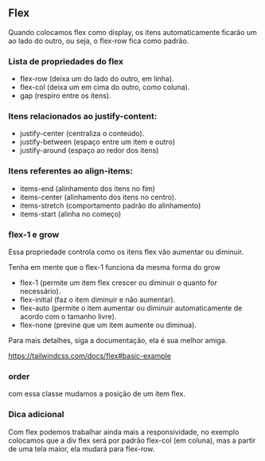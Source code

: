 ## Flex

Quando colocamos flex como display, os itens automaticamente ficarão um ao lado do outro, ou seja, o flex-row fica como padrão.

### Lista de propriedades do flex

- flex-row (deixa um do lado do outro, em linha).
- flex-col (deixa um em cima do outro, como coluna).
- gap (respiro entre os itens).

### Itens relacionados ao justify-content:

- justify-center (centraliza o conteúdo).
- justify-between (espaço entre um item e outro)
- justify-around (espaço ao redor dos itens)

### Itens referentes ao align-items:

- items-end (alinhamento dos itens no fim)
- items-center (alinhamento dos itens no centro).
- items-stretch (comportamento padrão do alinhamento)
- items-start (alinha no começo)

### flex-1 e grow

Essa propriedade controla como os itens flex vão aumentar ou diminuir.

Tenha em mente que o flex-1 funciona da mesma forma do grow

- flex-1 (permite um item flex crescer ou diminuir o quanto for necessário).
- flex-initial (faz o item diminuir e não aumentar).
- flex-auto (permite o item aumentar ou diminuir automaticamente de acordo com o tamanho livre).
- flex-none (previne que um item aumente ou diminua).

Para mais detalhes, siga a documentação, ela é sua melhor amiga.

https://tailwindcss.com/docs/flex#basic-example

### order

com essa classe mudamos a posição de um item flex.

### Dica adicional

Com flex podemos trabalhar ainda mais a responsividade, no exemplo colocamos que a div flex será por padrão flex-col (em coluna), mas a partir de uma tela maior, ela mudará para flex-row.
